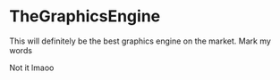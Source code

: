 # TheGraphicsEngine

This will definitely be the best graphics engine on the market. Mark my words

Not it lmaoo

